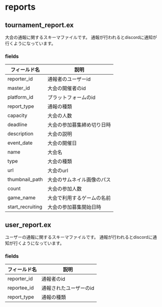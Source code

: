 # reports

## tournament_report.ex
大会の通報に関するスキーマファイルです。
通報が行われるとdiscordに通知が行くようになっています。

### fields

| フィールド名 | 説明 |
| --- | --- |
| reporter_id | 通報者のユーザーid |
| master_id | 大会の開催者のid |
| platform_id | プラットフォームのid |
| report_type | 通報の種類 |
| capacity | 大会の人数 |
| deadline | 大会の参加募集締め切り日時 |
| description | 大会の説明 |
| event_date | 大会の開催日 |
| name | 大会名 |
| type | 大会の種類 |
| url | 大会のurl |
| thumbnail_path | 大会のサムネイル画像のパス |
| count | 大会の参加人数 |
| game_name | 大会で利用するゲームの名前 |
| start_recruiting | 大会の参加募集開始日時 |

## user_report.ex
ユーザーの通報に関するスキーマファイルです。
通報が行われるとdiscordに通知が行くようになっています。

### fields

| フィールド名 | 説明 |
| --- | --- |
| reporter_id | 通報者のid |
| reportee_id | 通報されたユーザーのid |
| report_type | 通報の種類 |
